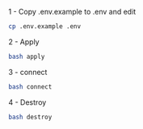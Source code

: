 1 - Copy .env.example to .env and edit

```bash
cp .env.example .env
```

2 - Apply

```bash
bash apply
```

3 - connect

```bash
bash connect
```

4 - Destroy

```bash
bash destroy
```
